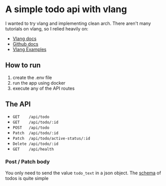 # A simple todo api with vlang
I wanted to try vlang and implementing clean arch. There aren't many tutorials on vlang,
so I relied heavily on:
- [Vlang docs](vlang.io)
- [Github docs](https://github.com/vlang/v)
- [Vlang Examples](https://github.com/vlang/V/tree/master/examples)

## How to run
1. create the .env file
2. run the app using docker
3. execute any of the API routes

## The API
- `GET    /api/todo`
- `GET    /api/todo/:id`
- `POST   /api/todo`
- `Patch  /api/todo/:id`
- `Patch  /api/todo/active-status/:id`
- `Delete /api/todo/:id`
- `GET    /api/health`

### Post / Patch body
You only need to send the value `todo_text` in a json object. 
The [schema](vlang_simple_api/repository/todo.v) of todos is quite simple